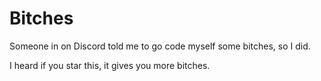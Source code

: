 # Bitches
Someone in on Discord told me to go code myself some bitches, so I did.

I heard if you star this, it gives you more bitches.
